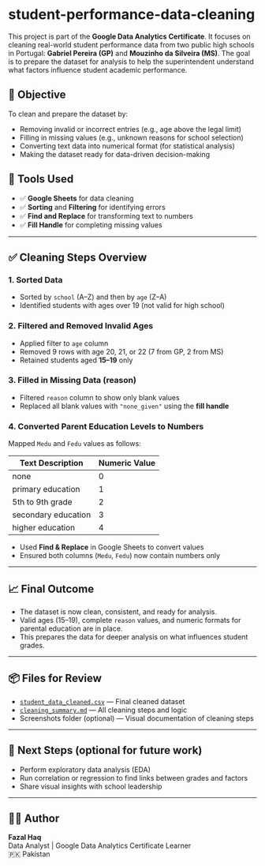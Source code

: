 # student-performance-data-cleaning
This project is part of the **Google Data Analytics Certificate**. It focuses on cleaning real-world student performance data from two public high schools in Portugal: **Gabriel Pereira (GP)** and **Mouzinho da Silveira (MS)**. The goal is to prepare the dataset for analysis to help the superintendent understand what factors influence student academic performance.

## 🎯 Objective

To clean and prepare the dataset by:
- Removing invalid or incorrect entries (e.g., age above the legal limit)
- Filling in missing values (e.g., unknown reasons for school selection)
- Converting text data into numerical format (for statistical analysis)
- Making the dataset ready for data-driven decision-making


## 🧰 Tools Used

- ✅ **Google Sheets** for data cleaning
- ✅ **Sorting** and **Filtering** for identifying errors
- ✅ **Find and Replace** for transforming text to numbers
- ✅ **Fill Handle** for completing missing values

---

## ✅ Cleaning Steps Overview

### 1. **Sorted Data**
- Sorted by `school` (A–Z) and then by `age` (Z–A)
- Identified students with ages over 19 (not valid for high school)

### 2. **Filtered and Removed Invalid Ages**
- Applied filter to `age` column
- Removed 9 rows with age 20, 21, or 22 (7 from GP, 2 from MS)
- Retained students aged **15–19** only

### 3. **Filled in Missing Data (reason)**
- Filtered `reason` column to show only blank values
- Replaced all blank values with `"none_given"` using the **fill handle**

### 4. **Converted Parent Education Levels to Numbers**
Mapped `Medu` and `Fedu` values as follows:

| Text Description         | Numeric Value |
|--------------------------|----------------|
| none                     | 0              |
| primary education        | 1              |
| 5th to 9th grade         | 2              |
| secondary education      | 3              |
| higher education         | 4              |

- Used **Find & Replace** in Google Sheets to convert values
- Ensured both columns (`Medu`, `Fedu`) now contain numbers only

---

## 📈 Final Outcome

- The dataset is now clean, consistent, and ready for analysis.
- Valid ages (15–19), complete `reason` values, and numeric formats for parental education are in place.
- This prepares the data for deeper analysis on what influences student grades.

---

## 📦 Files for Review

- [`student_data_cleaned.csv`](./data/student_data_cleaned.csv) — Final cleaned dataset
- [`cleaning_summary.md`](./reports/cleaning_summary.md) — All cleaning steps and logic
- Screenshots folder (optional) — Visual documentation of cleaning steps

---

## 📌 Next Steps (optional for future work)

- Perform exploratory data analysis (EDA)
- Run correlation or regression to find links between grades and factors
- Share visual insights with school leadership

---

## 🧑‍🏫 Author

**Fazal Haq**  
Data Analyst | Google Data Analytics Certificate Learner  
🇵🇰 Pakistan

